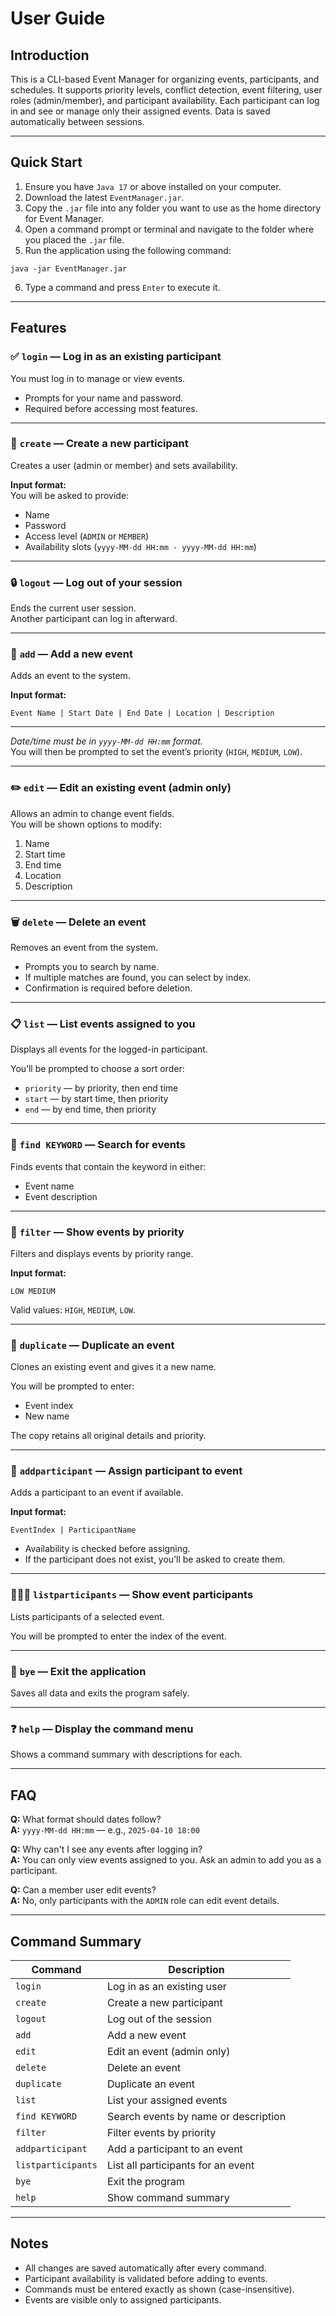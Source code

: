 # User Guide

## Introduction

This is a CLI-based Event Manager for organizing events, participants, and schedules. It supports priority levels, 
conflict detection, event filtering, user roles (admin/member), and participant availability. Each participant can log 
in and see or manage only their assigned events. Data is saved automatically between sessions.

---

## Quick Start

1. Ensure you have `Java 17` or above installed on your computer.
2. Download the latest `EventManager.jar`.
3. Copy the `.jar` file into any folder you want to use as the home directory for Event Manager.
4. Open a command prompt or terminal and navigate to the folder where you placed the `.jar` file.
5. Run the application using the following command:
```
java -jar EventManager.jar
```
6. Type a command and press `Enter` to execute it.

---

## Features

### ✅ `login` — Log in as an existing participant

You must log in to manage or view events.

- Prompts for your name and password.
- Required before accessing most features.

---

### 👤 `create` — Create a new participant

Creates a user (admin or member) and sets availability.

**Input format:**  
You will be asked to provide:
- Name
- Password
- Access level (`ADMIN` or `MEMBER`)
- Availability slots (`yyyy-MM-dd HH:mm - yyyy-MM-dd HH:mm`)

---

### 🔒 `logout` — Log out of your session

Ends the current user session.  
Another participant can log in afterward.

---

### 📅 `add` — Add a new event

Adds an event to the system.

**Input format:**
```
Event Name | Start Date | End Date | Location | Description
```
---
*Date/time must be in `yyyy-MM-dd HH:mm` format.*  
You will then be prompted to set the event’s priority (`HIGH`, `MEDIUM`, `LOW`).

---

### ✏️ `edit` — Edit an existing event (admin only)

Allows an admin to change event fields.  
You will be shown options to modify:
1. Name
2. Start time
3. End time
4. Location
5. Description

---

### 🗑️ `delete` — Delete an event

Removes an event from the system.

- Prompts you to search by name.
- If multiple matches are found, you can select by index.
- Confirmation is required before deletion.

---

### 📋 `list` — List events assigned to you

Displays all events for the logged-in participant.

You’ll be prompted to choose a sort order:
- `priority` — by priority, then end time
- `start` — by start time, then priority
- `end` — by end time, then priority

---

### 🧠 `find KEYWORD` — Search for events

Finds events that contain the keyword in either:
- Event name
- Event description

---

### 🎯 `filter` — Show events by priority

Filters and displays events by priority range.

**Input format:**
```
LOW MEDIUM
```
Valid values: `HIGH`, `MEDIUM`, `LOW`.

---

### 📎 `duplicate` — Duplicate an event

Clones an existing event and gives it a new name.

You will be prompted to enter:
- Event index
- New name

The copy retains all original details and priority.

---

### 🙋 `addparticipant` — Assign participant to event

Adds a participant to an event if available.

**Input format:**
```
EventIndex | ParticipantName
```
- Availability is checked before assigning.
- If the participant does not exist, you’ll be asked to create them.

---

### 🧑‍🤝‍🧑 `listparticipants` — Show event participants

Lists participants of a selected event.

You will be prompted to enter the index of the event.

---

### 👋 `bye` — Exit the application

Saves all data and exits the program safely.

---

### ❓ `help` — Display the command menu

Shows a command summary with descriptions for each.

---

## FAQ

**Q:** What format should dates follow?  
**A:** `yyyy-MM-dd HH:mm` — e.g., `2025-04-10 18:00`

**Q:** Why can't I see any events after logging in?  
**A:** You can only view events assigned to you. Ask an admin to add you as a participant.

**Q:** Can a member user edit events?  
**A:** No, only participants with the `ADMIN` role can edit event details.

---

## Command Summary

| Command                  | Description                                 |
|--------------------------|---------------------------------------------|
| `login`                 | Log in as an existing user                  |
| `create`                | Create a new participant                    |
| `logout`                | Log out of the session                      |
| `add`                   | Add a new event                             |
| `edit`                  | Edit an event (admin only)                  |
| `delete`                | Delete an event                             |
| `duplicate`             | Duplicate an event                          |
| `list`                  | List your assigned events                   |
| `find KEYWORD`          | Search events by name or description        |
| `filter`                | Filter events by priority                   |
| `addparticipant`        | Add a participant to an event               |
| `listparticipants`      | List all participants for an event          |
| `bye`                   | Exit the program                            |
| `help`                  | Show command summary                        |

---

## Notes

- All changes are saved automatically after every command.
- Participant availability is validated before adding to events.
- Commands must be entered exactly as shown (case-insensitive).
- Events are visible only to assigned participants.